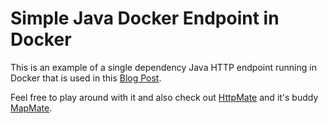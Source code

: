 # Simple Java Docker Endpoint in Docker

This is an example of a single dependency Java HTTP endpoint running in Docker that is used in this [Blog Post](https://envimate.com/java-http-single-dependency-in-docker). 

Feel free to play around with it and also check out [HttpMate](https://github.com/envimate/httpmate) and it's buddy [MapMate](https://github.com/envimate/mapmate).
